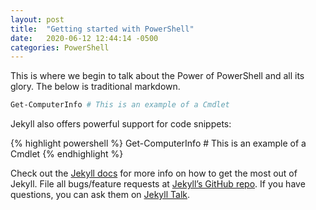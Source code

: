 ```yaml
---
layout: post
title:  "Getting started with PowerShell"
date:   2020-06-12 12:44:14 -0500
categories: PowerShell
---
```

This is where we begin to talk about the Power of PowerShell and all its glory. The below is traditional markdown.
```powershell
Get-ComputerInfo # This is an example of a Cmdlet
```
Jekyll also offers powerful support for code snippets:

{% highlight powershell %}
Get-ComputerInfo # This is an example of a Cmdlet
{% endhighlight %}

Check out the [Jekyll docs][jekyll-docs] for more info on how to get the most out of Jekyll. File all bugs/feature requests at [Jekyll’s GitHub repo][jekyll-gh]. If you have questions, you can ask them on [Jekyll Talk][jekyll-talk].

[jekyll-docs]: https://jekyllrb.com/docs/home
[jekyll-gh]:   https://github.com/jekyll/jekyll
[jekyll-talk]: https://talk.jekyllrb.com/
